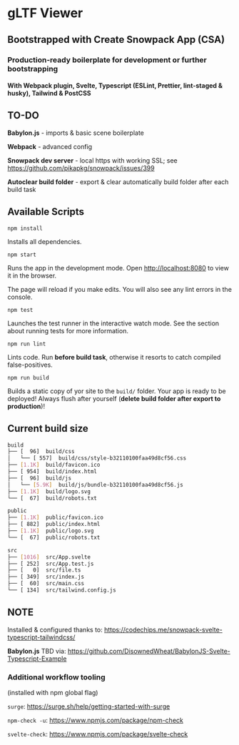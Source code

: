 # gLTF Viewer

## Bootstrapped with Create Snowpack App (CSA)

### Production-ready boilerplate for development or further bootstrapping

#### With Webpack plugin, Svelte, Typescript (ESLint, Prettier, lint-staged & husky), Tailwind & PostCSS

## TO-DO

**Babylon.js** - imports & basic scene boilerplate

**Webpack** - advanced config

**Snowpack dev server** - local https with working SSL; see <https://github.com/pikapkg/snowpack/issues/399>

**Autoclear build folder** - export & clear automatically build folder after each build task

## Available Scripts

`npm install`

Installs all dependencies.

`npm start`

Runs the app in the development mode.
Open <http://localhost:8080> to view it in the browser.

The page will reload if you make edits.
You will also see any lint errors in the console.

`npm test`

Launches the test runner in the interactive watch mode.
See the section about running tests for more information.

`npm run lint`

Lints code. Run **before build task**, otherwise it resorts to catch compiled false-positives.

`npm run build`

Builds a static copy of yor site to the `build/` folder.
Your app is ready to be deployed! Always flush after yourself (**delete build folder after export to production**)!

## Current build size

```bash
build
├── [  96]  build/css
│   └── [ 557]  build/css/style-b32110100faa49d8cf56.css
├── [1.1K]  build/favicon.ico
├── [ 954]  build/index.html
├── [  96]  build/js
│   └── [5.9K]  build/js/bundle-b32110100faa49d8cf56.js
├── [1.1K]  build/logo.svg
└── [  67]  build/robots.txt

public
├── [1.1K]  public/favicon.ico
├── [ 882]  public/index.html
├── [1.1K]  public/logo.svg
└── [  67]  public/robots.txt

src
├── [1016]  src/App.svelte
├── [ 252]  src/App.test.js
├── [   0]  src/file.ts
├── [ 349]  src/index.js
├── [  60]  src/main.css
└── [ 134]  src/tailwind.config.js
```

## NOTE

 Installed & configured thanks to: <https://codechips.me/snowpack-svelte-typescript-tailwindcss/>

 **Babylon.js** TBD via: <https://github.com/DisownedWheat/BabylonJS-Svelte-Typescript-Example>

### Additional workflow tooling

(installed with npm global flag)

`surge`: <https://surge.sh/help/getting-started-with-surge>

`npm-check -u`: <https://www.npmjs.com/package/npm-check>

`svelte-check`: <https://www.npmjs.com/package/svelte-check>
